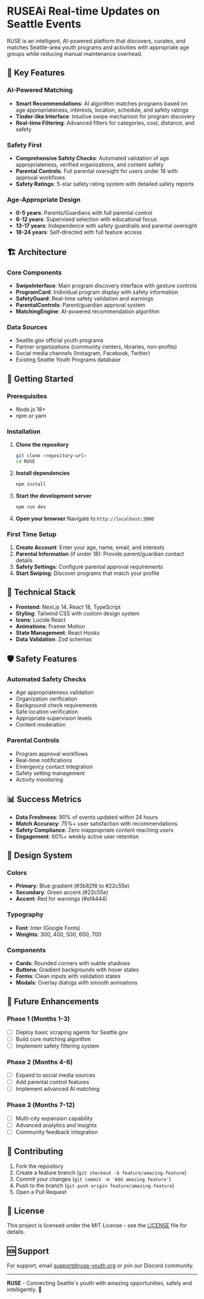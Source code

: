 # RUSEAi Real-time Updates on Seattle Events

RUSE is an intelligent, AI-powered platform that discovers, curates, and matches Seattle-area youth programs and activities with appropriate age groups while reducing manual maintenance overhead.

## 🎯 Key Features

### AI-Powered Matching
- **Smart Recommendations**: AI algorithm matches programs based on age appropriateness, interests, location, schedule, and safety ratings
- **Tinder-like Interface**: Intuitive swipe mechanism for program discovery
- **Real-time Filtering**: Advanced filters for categories, cost, distance, and safety

### Safety First
- **Comprehensive Safety Checks**: Automated validation of age appropriateness, verified organizations, and content safety
- **Parental Controls**: Full parental oversight for users under 18 with approval workflows
- **Safety Ratings**: 5-star safety rating system with detailed safety reports

### Age-Appropriate Design
- **0-5 years**: Parents/Guardians with full parental control
- **6-12 years**: Supervised selection with educational focus
- **13-17 years**: Independence with safety guardrails and parental oversight
- **18-24 years**: Self-directed with full feature access

## 🏗️ Architecture

### Core Components
- **SwipeInterface**: Main program discovery interface with gesture controls
- **ProgramCard**: Individual program display with safety information
- **SafetyGuard**: Real-time safety validation and warnings
- **ParentalControls**: Parent/guardian approval system
- **MatchingEngine**: AI-powered recommendation algorithm

### Data Sources
- Seattle.gov official youth programs
- Partner organizations (community centers, libraries, non-profits)
- Social media channels (Instagram, Facebook, Twitter)
- Existing Seattle Youth Programs database

## 🚀 Getting Started

### Prerequisites
- Node.js 18+ 
- npm or yarn

### Installation

1. **Clone the repository**
   ```bash
   git clone <repository-url>
   cd RUSE
   ```

2. **Install dependencies**
   ```bash
   npm install
   ```

3. **Start the development server**
   ```bash
   npm run dev
   ```

4. **Open your browser**
   Navigate to `http://localhost:3000`

### First Time Setup

1. **Create Account**: Enter your age, name, email, and interests
2. **Parental Information** (if under 18): Provide parent/guardian contact details
3. **Safety Settings**: Configure parental approval requirements
4. **Start Swiping**: Discover programs that match your profile

## 🔧 Technical Stack

- **Frontend**: Next.js 14, React 18, TypeScript
- **Styling**: Tailwind CSS with custom design system
- **Icons**: Lucide React
- **Animations**: Framer Motion
- **State Management**: React Hooks
- **Data Validation**: Zod schemas

## 🛡️ Safety Features

### Automated Safety Checks
- Age appropriateness validation
- Organization verification
- Background check requirements
- Safe location verification
- Appropriate supervision levels
- Content moderation

### Parental Controls
- Program approval workflows
- Real-time notifications
- Emergency contact integration
- Safety setting management
- Activity monitoring

## 📊 Success Metrics

- **Data Freshness**: 90% of events updated within 24 hours
- **Match Accuracy**: 75%+ user satisfaction with recommendations
- **Safety Compliance**: Zero inappropriate content reaching users
- **Engagement**: 60%+ weekly active user retention

## 🎨 Design System

### Colors
- **Primary**: Blue gradient (#3b82f6 to #22c55e)
- **Secondary**: Green accent (#22c55e)
- **Accent**: Red for warnings (#ef4444)

### Typography
- **Font**: Inter (Google Fonts)
- **Weights**: 300, 400, 500, 600, 700

### Components
- **Cards**: Rounded corners with subtle shadows
- **Buttons**: Gradient backgrounds with hover states
- **Forms**: Clean inputs with validation states
- **Modals**: Overlay dialogs with smooth animations

## 🔮 Future Enhancements

### Phase 1 (Months 1-3)
- [ ] Deploy basic scraping agents for Seattle.gov
- [ ] Build core matching algorithm
- [ ] Implement safety filtering system

### Phase 2 (Months 4-6)
- [ ] Expand to social media sources
- [ ] Add parental control features
- [ ] Implement advanced AI matching

### Phase 3 (Months 7-12)
- [ ] Multi-city expansion capability
- [ ] Advanced analytics and insights
- [ ] Community feedback integration

## 🤝 Contributing

1. Fork the repository
2. Create a feature branch (`git checkout -b feature/amazing-feature`)
3. Commit your changes (`git commit -m 'Add amazing feature'`)
4. Push to the branch (`git push origin feature/amazing-feature`)
5. Open a Pull Request

## 📝 License

This project is licensed under the MIT License - see the [LICENSE](LICENSE) file for details.

## 🆘 Support

For support, email support@ruse-youth.org or join our Discord community.

---

**RUSE** - Connecting Seattle's youth with amazing opportunities, safely and intelligently. 🚀
